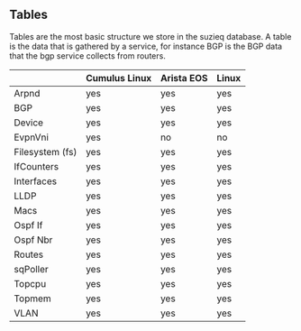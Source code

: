 ## Tables
Tables are the most basic structure we store in the suzieq database.
A table is the data that is gathered by a service, for instance BGP 
is the BGP data
that the bgp service collects from routers. 


|         | Cumulus Linux | Arista EOS | Linux |
|---------|---------------|------------|-------|
| Arpnd   |    yes        |      yes   | yes   |
| BGP     | yes | yes | yes |
| Device  | yes | yes | yes |
| EvpnVni         | yes | no | no
| Filesystem (fs) | yes | yes | yes |
| IfCounters      | yes | yes | yes |
| Interfaces  | yes | yes | yes|
| LLDP | yes | yes | yes |
| Macs |yes | yes | yes |
| Ospf If | yes | yes | yes |
| Ospf Nbr |yes | yes | yes |
| Routes | yes | yes | yes |
| sqPoller | yes | yes | yes |
| Topcpu | yes | yes | yes |
| Topmem | yes | yes | yes |
| VLAN | yes | yes | yes |